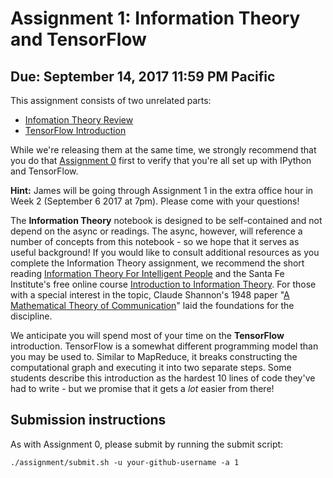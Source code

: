 # Assignment 1: Information Theory and TensorFlow

## Due: September 14, 2017 11:59 PM Pacific

This assignment consists of two unrelated parts:

* [Infomation Theory Review](information_theory.ipynb)
* [TensorFlow Introduction](tensorflow/fun_with_tensorflow.ipynb)

While we're releasing them at the same time, we strongly recommend that you do that [Assignment 0](../a0/) first to verify that you're all set up with IPython and TensorFlow.

**Hint:** James will be going through Assignment 1 in the extra office hour in Week 2 (September 6 2017 at 7pm). Please come with your questions!

The **Information Theory** notebook is designed to be self-contained and not depend on the async or readings. The async, however, will reference a number of concepts from this notebook - so we hope that it serves as useful background! If you would like to consult additional resources as you complete the Information Theory assignment, we recommend the short reading [Information Theory For Intelligent People](http://tuvalu.santafe.edu/~simon/it.pdf) and the Santa Fe Institute's free online course [Introduction to Information Theory](https://www.complexityexplorer.org/tutorials/55-introduction-to-information-theory). For those with a special interest in the topic, Claude Shannon's 1948 paper "[A Mathematical Theory of Communication](http://lanethames.com/dataStore/ECE/InfoTheory/shannon.pdf)" laid the foundations for the discipline.

We anticipate you will spend most of your time on the **TensorFlow** introduction.
TensorFlow is a somewhat different programming model than you may be used to. 
Similar to MapReduce, it breaks constructing the computational graph and executing it into two separate steps. 
Some students describe this introduction as the hardest 10 lines of code they've had to write - but we promise that it gets a *lot* easier from there!

## Submission instructions 

As with Assignment 0, please submit by running the submit script:
```
./assignment/submit.sh -u your-github-username -a 1
```
